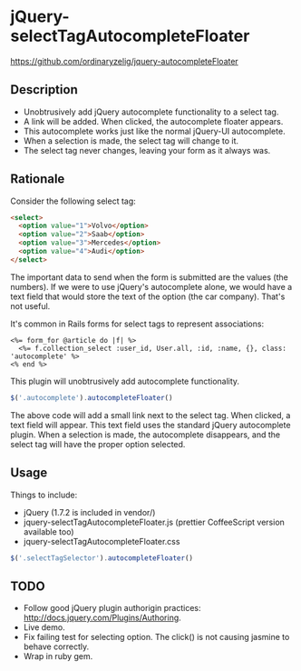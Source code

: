 # jQuery-selectTagAutocompleteFloater

https://github.com/ordinaryzelig/jquery-autocompleteFloater

## Description

* Unobtrusively add jQuery autocomplete functionality to a select tag.
* A link will be added. When clicked, the autocomplete floater appears.
* This autocomplete works just like the normal jQuery-UI autocomplete.
* When a selection is made, the select tag will change to it.
* The select tag never changes, leaving your form as it always was.

## Rationale

Consider the following select tag:

```html
<select>
  <option value="1">Volvo</option>
  <option value="2">Saab</option>
  <option value="3">Mercedes</option>
  <option value="4">Audi</option>
</select>
```

The important data to send when the form is submitted are the values (the numbers). If we were to use jQuery's autocomplete alone, we would have a text field that would store the text of the option (the car company). That's not useful.

It's common in Rails forms for select tags to represent associations:

```erb
<%= form_for @article do |f| %>
  <%= f.collection_select :user_id, User.all, :id, :name, {}, class: 'autocomplete' %>
<% end %>
```

This plugin will unobtrusively add autocomplete functionality.

```javascript
$('.autocomplete').autocompleteFloater()
```

The above code will add a small link next to the select tag. When clicked, a text field will appear. This text field uses the standard jQuery autocomplete plugin. When a selection is made, the autocomplete disappears, and the select tag will have the proper option selected.

## Usage

Things to include:

* jQuery (1.7.2 is included in vendor/)
* jquery-selectTagAutocompleteFloater.js (prettier CoffeeScript version available too)
* jquery-selectTagAutocompleteFloater.css

```javascript
$('.selectTagSelector').autocompleteFloater()
```

## TODO

* Follow good jQuery plugin authorigin practices: http://docs.jquery.com/Plugins/Authoring.
* Live demo.
* Fix failing test for selecting option. The click() is not causing jasmine to behave correctly.
* Wrap in ruby gem.
